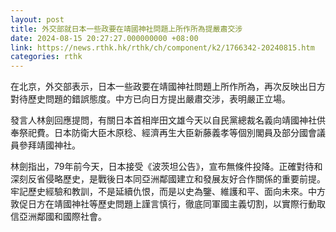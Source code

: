 ```yaml
---
layout: post
title: 外交部就日本一些政要在靖國神社問題上所作所為提嚴肅交涉
date: 2024-08-15 20:27:27.000000000 +08:00
link: https://news.rthk.hk/rthk/ch/component/k2/1766342-20240815.htm
categories: rthk
---
```


在北京，外交部表示，日本一些政要在靖國神社問題上所作所為，再次反映出日方對待歷史問題的錯誤態度。中方已向日方提出嚴肅交涉，表明嚴正立場。

發言人林劍回應提問，有關日本首相岸田文雄今天以自民黨總裁名義向靖國神社供奉祭祀費。日本防衛大臣木原稔、經濟再生大臣新藤義孝等個別閣員及部分國會議員參拜靖國神社。

林劍指出，79年前今天，日本接受《波茨坦公告》，宣布無條件投降。正確對待和深刻反省侵略歷史，是戰後日本同亞洲鄰國建立和發展友好合作關係的重要前提。牢記歷史經驗和教訓，不是延續仇恨，而是以史為鑒、維護和平、面向未來。中方敦促日方在靖國神社等歷史問題上謹言慎行，徹底同軍國主義切割，以實際行動取信亞洲鄰國和國際社會。
